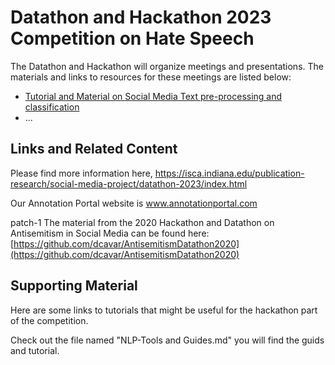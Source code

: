 # Datathon and Hackathon 2023 Competition on Hate Speech

The Datathon and Hackathon will organize meetings and presentations. The materials and links to resources for these meetings are listed below:

- [Tutorial and Material on Social Media Text pre-processing and classification](https://github.com/AnnotationPortal/DatathonandHackathon.github.io/blob/main/NLP_ML_Social_Media_Processing.md)
- ...



## Links and Related Content

Please find more information here, https://isca.indiana.edu/publication-research/social-media-project/datathon-2023/index.html

Our Annotation Portal website is www.annotationportal.com 

patch-1
The material from the 2020 Hackathon and Datathon on Antisemitism in Social Media can be found here: [https://github.com/dcavar/AntisemitismDatathon2020](https://github.com/dcavar/AntisemitismDatathon2020)


## Supporting Material

Here are some links to tutorials that might be useful for the hackathon part of the competition.

Check out the file named "NLP-Tools and Guides.md" you will find the guids and tutorial. 


